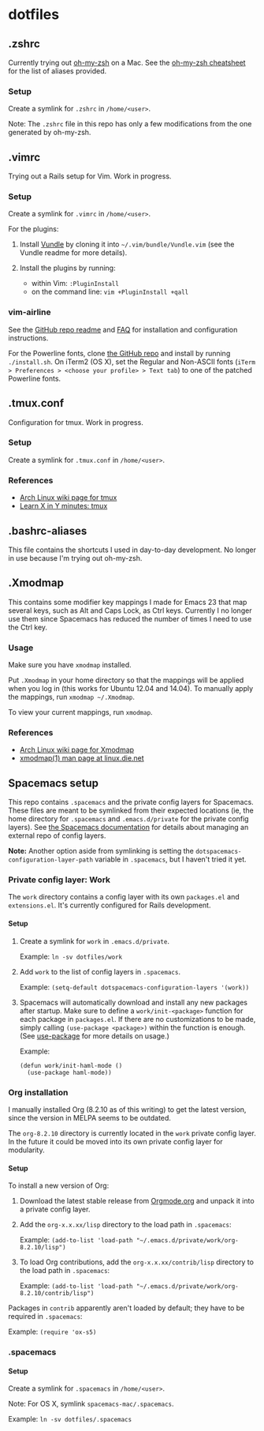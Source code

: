 # dotfiles

## .zshrc

Currently trying out [oh-my-zsh](https://github.com/robbyrussell/oh-my-zsh) on a Mac. See the [oh-my-zsh cheatsheet](https://github.com/robbyrussell/oh-my-zsh/wiki/Cheatsheet) for the list of aliases provided.

### Setup

Create a symlink for `.zshrc` in `/home/<user>`.

Note: The `.zshrc` file in this repo has only a few modifications from the one generated by oh-my-zsh.


## .vimrc

Trying out a Rails setup for Vim. Work in progress.

### Setup

Create a symlink for `.vimrc` in `/home/<user>`.

For the plugins:

1. Install [Vundle](https://github.com/gmarik/Vundle.vim) by cloning it into `~/.vim/bundle/Vundle.vim` (see the Vundle readme for more details).

2. Install the plugins by running:
   - within Vim: `:PluginInstall`
   - on the command line: `vim +PluginInstall +qall`


### vim-airline

See the [GitHub repo readme](https://github.com/bling/vim-airline) and [FAQ](https://github.com/bling/vim-airline/wiki/FAQ) for installation and configuration instructions.

For the Powerline fonts, clone [the GitHub repo](https://github.com/powerline/fonts) and install by running `./install.sh`. On iTerm2 (OS X), set the Regular and Non-ASCII fonts (`iTerm > Preferences > <choose your profile> > Text tab`) to one of the patched Powerline fonts.


## .tmux.conf

Configuration for tmux. Work in progress.

### Setup

Create a symlink for `.tmux.conf` in `/home/<user>`.


### References

* [Arch Linux wiki page for tmux](https://wiki.archlinux.org/index.php/Tmux)
* [Learn X in Y minutes: tmux](http://learnxinyminutes.com/docs/tmux/)


## .bashrc-aliases

This file contains the shortcuts I used in day-to-day development. No longer in use because I'm trying out oh-my-zsh.


## .Xmodmap

This contains some modifier key mappings I made for Emacs 23 that map several keys, such as Alt and Caps Lock, as Ctrl keys. Currently I no longer use them since Spacemacs has reduced the number of times I need to use the Ctrl key.

### Usage

Make sure you have `xmodmap` installed.

Put `.Xmodmap` in your home directory so that the mappings will be applied when you log in (this works for Ubuntu 12.04 and 14.04). To manually apply the mappings, run `xmodmap ~/.Xmodmap`.

To view your current mappings, run `xmodmap`.


### References

* [Arch Linux wiki page for Xmodmap](https://wiki.archlinux.org/index.php/Xmodmap)
* [xmodmap(1) man page at linux.die.net](http://linux.die.net/man/1/xmodmap)


## Spacemacs setup

This repo contains `.spacemacs` and the private config layers for Spacemacs. These files are meant to be symlinked from their expected locations (ie, the home directory for `.spacemacs` and `.emacs.d/private` for the private config layers). See [the Spacemacs documentation](https://github.com/syl20bnr/spacemacs/blob/master/doc/DOCUMENTATION.md#managing-private-configuration-layers) for details about managing an external repo of config layers.

**Note:** Another option aside from symlinking is setting the `dotspacemacs-configuration-layer-path` variable in `.spacemacs`, but I haven't tried it yet.


### Private config layer: Work

The `work` directory contains a config layer with its own `packages.el` and `extensions.el`. It's currently configured for Rails development.

#### Setup

1. Create a symlink for `work` in `.emacs.d/private`.

   Example: `ln -sv dotfiles/work`

2. Add `work` to the list of config layers in `.spacemacs`.

   Example: `(setq-default dotspacemacs-configuration-layers '(work))`

3. Spacemacs will automatically download and install any new packages after startup. Make sure to define a `work/init-<package>` function for each package in `packages.el`. If there are no customizations to be made, simply calling `(use-package <package>)` within the function is enough. (See [use-package](https://github.com/jwiegley/use-package) for more details on usage.)

   Example: 

   ```
   (defun work/init-haml-mode ()
     (use-package haml-mode))
   ```

### Org installation

I manually installed Org (8.2.10 as of this writing) to get the latest version, since the version in MELPA seems to be outdated.

The `org-8.2.10` directory is currently located in the `work` private config layer. In the future it could be moved into its own private config layer for modularity.

#### Setup

To install a new version of Org:

1. Download the latest stable release from [Orgmode.org](http://orgmode.org/) and unpack it into a private config layer.

2. Add the `org-x.x.xx/lisp` directory to the load path in `.spacemacs`:

   Example: `(add-to-list 'load-path "~/.emacs.d/private/work/org-8.2.10/lisp")`

3. To load Org contributions, add the `org-x.x.xx/contrib/lisp` directory to the load path in `.spacemacs`:

   Example: `(add-to-list 'load-path "~/.emacs.d/private/work/org-8.2.10/contrib/lisp")`

Packages in `contrib` apparently aren't loaded by default; they have to be required in `.spacemacs`:

Example: `(require 'ox-s5)`


### .spacemacs

#### Setup

Create a symlink for `.spacemacs` in `/home/<user>`.

Note: For OS X, symlink `spacemacs-mac/.spacemacs`.

Example: `ln -sv dotfiles/.spacemacs`
